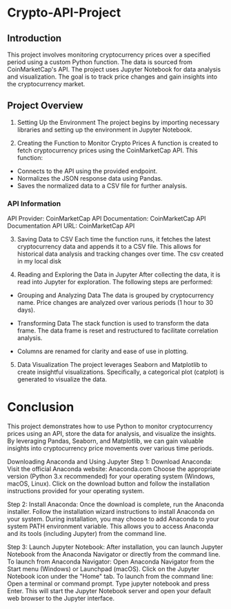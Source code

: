 # Crypto-API-Project

## Introduction
This project involves monitoring cryptocurrency prices over a specified period using a custom Python function. The data is sourced from CoinMarketCap's API. The project uses Jupyter Notebook for data analysis and visualization. The goal is to track price changes and gain insights into the cryptocurrency market.

## Project Overview

1. Setting Up the Environment
The project begins by importing necessary libraries and setting up the environment in Jupyter Notebook.

2. Creating the Function to Monitor Crypto Prices
A function is created to fetch cryptocurrency prices using the CoinMarketCap API. This function:

+ Connects to the API using the provided endpoint.
+ Normalizes the JSON response data using Pandas.
+ Saves the normalized data to a CSV file for further analysis.

### API Information
API Provider: CoinMarketCap
API Documentation: CoinMarketCap API Documentation
API URL: CoinMarketCap API

3. Saving Data to CSV
Each time the function runs, it fetches the latest cryptocurrency data and appends it to a CSV file. This allows for historical data analysis and tracking changes over time. The csv created in my local disk

4. Reading and Exploring the Data in Jupyter
After collecting the data, it is read into Jupyter for exploration. The following steps are performed:

* Grouping and Analyzing Data
The data is grouped by cryptocurrency name.
Price changes are analyzed over various periods (1 hour to 30 days).

* Transforming Data
The stack function is used to transform the data frame.
The data frame is reset and restructured to facilitate correlation analysis.

* Columns are renamed for clarity and ease of use in plotting.
  
5. Data Visualization
The project leverages Seaborn and Matplotlib to create insightful visualizations. Specifically, a categorical plot (catplot) is generated to visualize the data.

# Conclusion
This project demonstrates how to use Python to monitor cryptocurrency prices using an API, store the data for analysis, and visualize the insights. By leveraging Pandas, Seaborn, and Matplotlib, we can gain valuable insights into cryptocurrency price movements over various time periods.


Downloading Anaconda and Using Jupyter
Step 1: Download Anaconda:
Visit the official Anaconda website: Anaconda.com Choose the appropriate version (Python 3.x recommended) for your operating system (Windows, macOS, Linux). Click on the download button and follow the installation instructions provided for your operating system.

Step 2: Install Anaconda:
Once the download is complete, run the Anaconda installer. Follow the installation wizard instructions to install Anaconda on your system. During installation, you may choose to add Anaconda to your system PATH environment variable. This allows you to access Anaconda and its tools (including Jupyter) from the command line.

Step 3: Launch Jupyter Notebook:
After installation, you can launch Jupyter Notebook from the Anaconda Navigator or directly from the command line. To launch from Anaconda Navigator: Open Anaconda Navigator from the Start menu (Windows) or Launchpad (macOS). Click on the Jupyter Notebook icon under the "Home" tab. To launch from the command line: Open a terminal or command prompt. Type jupyter notebook and press Enter. This will start the Jupyter Notebook server and open your default web browser to the Jupyter interface.
